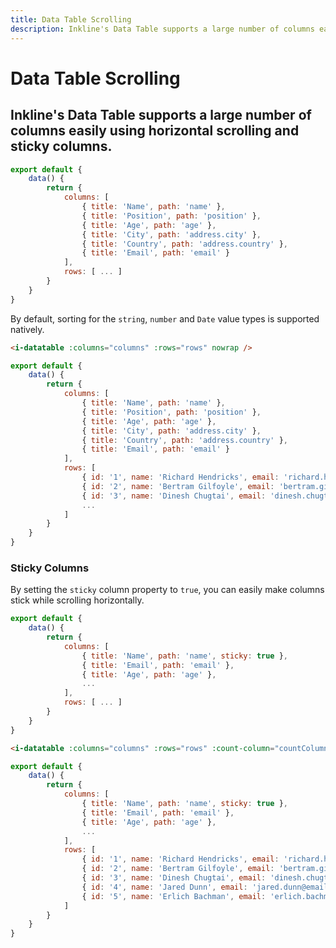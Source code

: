 ```yaml
---
title: Data Table Scrolling
description: Inkline's Data Table supports a large number of columns easily using horizontal scrolling and sticky columns. 
---
```


# Data Table Scrolling
## Inkline's Data Table supports a large number of columns easily using horizontal scrolling and sticky columns. 

~~~js
export default {
    data() {
        return {
            columns: [
                { title: 'Name', path: 'name' },
                { title: 'Position', path: 'position' },
                { title: 'Age', path: 'age' },
                { title: 'City', path: 'address.city' },
                { title: 'Country', path: 'address.country' },
                { title: 'Email', path: 'email' }
            ],
            rows: [ ... ]
        }
    }
}
~~~

By default, sorting for the `string`, `number` and `Date` value types is supported natively. 

<i-code title="Data Table Default Scrolling">
<i-tab type="preview">
    <i-datatable :columns="columns" :rows="rows" nowrap />
</i-tab>
<i-tab type="html">

~~~html
<i-datatable :columns="columns" :rows="rows" nowrap />
~~~

</i-tab>
<i-tab type="js">

~~~js
export default {
    data() {
        return {
            columns: [
                { title: 'Name', path: 'name' },
                { title: 'Position', path: 'position' },
                { title: 'Age', path: 'age' },
                { title: 'City', path: 'address.city' },
                { title: 'Country', path: 'address.country' },
                { title: 'Email', path: 'email' }
            ],
            rows: [
                { id: '1', name: 'Richard Hendricks', email: 'richard.hendricks@email.com', age: 26, address: { city: 'Cupertino', country: 'United States' }, position: 'Chief Executive Officer' },
                { id: '2', name: 'Bertram Gilfoyle', email: 'bertram.gilfoyle@email.com', age: 30, address: { city: 'Toronto', country: 'Canada' }, position: 'System Administrator' },
                { id: '3', name: 'Dinesh Chugtai', email: 'dinesh.chugtai@email.com', age: 30, address: { city: 'Lahore', country: 'Pakistan' }, position: 'Software Developer' },
                ...
            ]
        }
    }
}
~~~

</i-tab>
</i-code>


### Sticky Columns
By setting the `sticky` column property to `true`, you can easily make columns stick while scrolling horizontally.

~~~js
export default {
    data() {
        return {
            columns: [
                { title: 'Name', path: 'name', sticky: true },
                { title: 'Email', path: 'email' },
                { title: 'Age', path: 'age' },
                ...
            ],
            rows: [ ... ]
        }
    }
}
~~~


<i-code title="Data Table Default Scrolling">
<i-tab type="preview">
    <i-datatable :columns="columnsSticky" :rows="rows" :count-column="countColumn" nowrap />
</i-tab>
<i-tab type="html">

~~~html
<i-datatable :columns="columns" :rows="rows" :count-column="countColumn" nowrap />
~~~

</i-tab>
<i-tab type="js">

~~~js
export default {
    data() {
        return {
            columns: [
                { title: 'Name', path: 'name', sticky: true },
                { title: 'Email', path: 'email' },
                { title: 'Age', path: 'age' },
                ...
            ],
            rows: [
                { id: '1', name: 'Richard Hendricks', email: 'richard.hendricks@email.com', age: 26 },
                { id: '2', name: 'Bertram Gilfoyle', email: 'bertram.gilfoyle@email.com', age: 30 },
                { id: '3', name: 'Dinesh Chugtai', email: 'dinesh.chugtai@email.com', age: 30 },
                { id: '4', name: 'Jared Dunn', email: 'jared.dunn@email.com', age: 35 },
                { id: '5', name: 'Erlich Bachman', email: 'erlich.bachman@email.com', age: 32 }
            ]
        }
    }
}
~~~

</i-tab>
</i-code>



